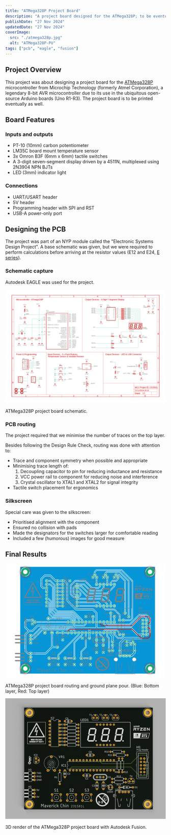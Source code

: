 ```yaml
---
title: "ATMega328P Project Board"
description: "A project board designed for the ATMega328P; to be eventually printed."
publishDate: "27 Nov 2024"
updatedDate: "27 Nov 2024"
coverImage:
  src: "./atmega328p.jpg"
  alt: "ATMega328P-PU"
tags: ["pcb", "eagle", "fusion"]
---
```


## Project Overview
This project was about designing a project board for the [ATMega328P](https://www.microchip.com/en-us/product/atmega328p) microcontroller from Microchip Technology (formerly Atmel Corporation), a legendary 8-bit AVR microcontroller due to its use in the ubiquitous open-source Arduino boards (Uno R1-R3). The project board is to be printed eventually as well.

## Board Features

### Inputs and outputs
- PT-10 (10mm) carbon potentiometer
- LM35C board mount temperature sensor
- 3x Omron B3F (6mm x 6mm) tactile switches
- A 3-digit seven-segment display driven by a 4511N, multiplexed using 2N3904 NPN BJTs
- LED (3mm) indicator light

### Connections
- UART/USART header
- 5V header
- Programming header with SPI and RST
- USB-A power-only port

## Designing the PCB
The project was part of an NYP module called the "Electronic Systems Design Project". A base schematic was given, but we were required to perform calculations before arriving at the resistor values (E12 and E24, [E series](https://en.wikipedia.org/wiki/E_series_of_preferred_numbers)).

### Schematic capture
Autodesk EAGLE was used for the project.
<div class="relative w-full">

  ![ATMega328P project board schematic](atmega328p_project_board_schematic.png)
  <p class="text-center mt-[-24px] italic">ATMega328P project board schematic.</p>
</div>

### PCB routing
The project required that we minimise the number of traces on the top layer.

Besides following the Design Rule Check, routing was done with attention to:
- Trace and component symmetry when possible and appropriate
- Minimising trace length of:
  1. Decoupling capacitor to pin for reducing inductance and resistance
  2. VCC power rail to component for reducing noise and interference
  3. Crystal oscillator to XTAL1 and XTAL2 for signal integrity
- Tactile switch placement for ergonomics

### Silkscreen
Special care was given to the silkscreen:
- Prioritised alignment with the component
- Ensured no collision with pads
- Made the designators for the switches larger for comfortable reading
- Included a few (humorous) images for good measure

## Final Results
<div class="relative w-full">

  ![ATMega328P project board routing and copper pour](atmega328p_project_board.png)
  <p class="text-center mt-[-24px] italic">ATMega328P project board routing and ground plane pour. (Blue: Bottom layer, Red: Top layer)</p>
</div>
<div class="relative w-full">

  ![ATMega328P project board routing and copper pour](atmega328p_project_board_3d.png)
  <p class="text-center mt-[-24px] italic">3D render of the ATMega328P project board with Autodesk Fusion.</p>
</div>